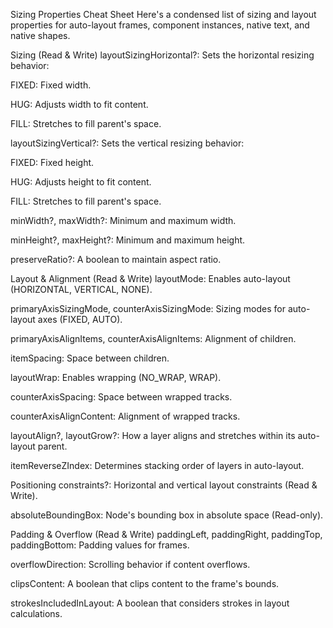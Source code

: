 Sizing Properties Cheat Sheet
Here's a condensed list of sizing and layout properties for auto-layout frames, component instances, native text, and native shapes.

Sizing (Read & Write)
layoutSizingHorizontal?: Sets the horizontal resizing behavior:

FIXED: Fixed width.

HUG: Adjusts width to fit content.

FILL: Stretches to fill parent's space.

layoutSizingVertical?: Sets the vertical resizing behavior:

FIXED: Fixed height.

HUG: Adjusts height to fit content.

FILL: Stretches to fill parent's space.

minWidth?, maxWidth?: Minimum and maximum width.

minHeight?, maxHeight?: Minimum and maximum height.

preserveRatio?: A boolean to maintain aspect ratio.

Layout & Alignment (Read & Write)
layoutMode: Enables auto-layout (HORIZONTAL, VERTICAL, NONE).

primaryAxisSizingMode, counterAxisSizingMode: Sizing modes for auto-layout axes (FIXED, AUTO).

primaryAxisAlignItems, counterAxisAlignItems: Alignment of children.

itemSpacing: Space between children.

layoutWrap: Enables wrapping (NO_WRAP, WRAP).

counterAxisSpacing: Space between wrapped tracks.

counterAxisAlignContent: Alignment of wrapped tracks.

layoutAlign?, layoutGrow?: How a layer aligns and stretches within its auto-layout parent.

itemReverseZIndex: Determines stacking order of layers in auto-layout.

Positioning
constraints?: Horizontal and vertical layout constraints (Read & Write).

absoluteBoundingBox: Node's bounding box in absolute space (Read-only).

Padding & Overflow (Read & Write)
paddingLeft, paddingRight, paddingTop, paddingBottom: Padding values for frames.

overflowDirection: Scrolling behavior if content overflows.

clipsContent: A boolean that clips content to the frame's bounds.

strokesIncludedInLayout: A boolean that considers strokes in layout calculations.
